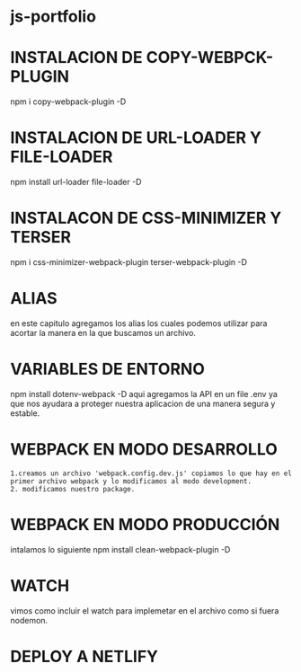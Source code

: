 # js-portfolio

<!-- Clase 10 -->
# INSTALACION DE COPY-WEBPCK-PLUGIN
npm i copy-webpack-plugin -D

<!-- Clase 11  -->
# INSTALACION DE URL-LOADER Y FILE-LOADER

npm install url-loader file-loader -D

<!-- Clase 12 -->
# INSTALACON DE CSS-MINIMIZER Y TERSER 
 npm i css-minimizer-webpack-plugin terser-webpack-plugin -D

 <!-- Clase 13  -->
 # ALIAS
 en este capitulo agregamos los alias los cuales podemos utilizar para acortar la manera en la que buscamos un archivo.

 <!-- Clase 14 -->
 # VARIABLES DE ENTORNO 
 npm install dotenv-webpack -D
 aqui agregamos la API en un file .env ya que nos ayudara a proteger nuestra aplicacion de una manera segura y estable.

 <!-- clase 15 -->
 # WEBPACK EN MODO DESARROLLO 
    1.creamos un archivo 'webpack.config.dev.js' copiamos lo que hay en el primer archivo webpack y lo modificamos al modo development.
    2. modificamos nuestro package.

<!-- Clase 16 -->
# WEBPACK EN MODO PRODUCCIÓN 
intalamos lo siguiente npm install clean-webpack-plugin -D

<!-- Clase 17 -->
 # WATCH    
 vimos como incluir el watch para implemetar en el archivo como si fuera nodemon.

 <!-- Clase 18 -->
 # DEPLOY A NETLIFY 
 